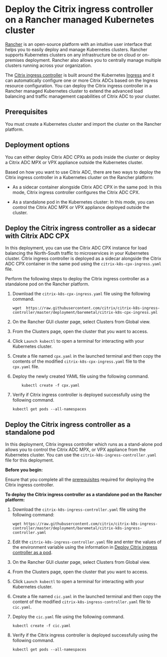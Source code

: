 # Deploy the Citrix ingress controller on a Rancher managed Kubernetes cluster

[Rancher](https://rancher.com/) is an open-source platform with an intuitive user interface that helps you to easily deploy and manage Kubernetes clusters. Rancher supports Kubernetes clusters on any infrastructure be on cloud or on-premises deployment. Rancher also allows you to centrally manage multiple clusters running across your organization.

 The [Citrix ingress controller](/docs/index.md) is built around the Kubernetes [Ingress](https://kubernetes.io/docs/concepts/services-networking/ingress/) and it can automatically configure one or more Citrix ADCs based on the Ingress resource configuration. You can deploy the Citrix ingress controller in a Rancher managed Kubernetes cluster to extend the advanced load balancing and traffic management capabilities of Citrix ADC to your cluster.

## Prerequisites

You must create a Kubernetes cluster and import the cluster on the Rancher platform.

## Deployment options

 You can either deploy Citrix ADC CPXs as pods inside the cluster or deploy a Citrix ADC MPX or VPX appliance outside the Kubernetes cluster.

Based on how you want to use Citrix ADC, there are two ways to deploy the Citrix ingress controller in a Kubernetes cluster on the Rancher platform:

-  As a sidecar container alongside Citrix ADC CPX in the same pod: In this mode, Citrix ingress controller configures the Citrix ADC CPX.
  
-  As a standalone pod in the Kubernetes cluster: In this mode, you can control the Citrix ADC MPX or VPX appliance deployed outside the cluster.

## Deploy the Citrix ingress controller as a sidecar with Citrix ADC CPX

In this deployment, you can use the Citrix ADC CPX instance for load balancing the North-South traffic to microservices in your Kubernetes cluster. Citrix ingress controller is deployed as a sidecar alongside the Citrix ADC CPX container in the same pod using the `citrix-k8s-cpx-ingress.yaml` file.

Perform the following steps to deploy the Citrix ingress controller as a standalone pod on the Rancher platform.

1.  Download the `citrix-k8s-cpx-ingress.yaml` file using the following command.

        wget  https://raw.githubusercontent.com/citrix/citrix-k8s-ingress-controller/master/deployment/baremetal/citrix-k8s-cpx-ingress.yml

1.  On the Rancher GUI cluster page, select Clusters from Global view.
1.  From the Clusters page, open the cluster that you want to access.
1.  Click `Launch kubectl` to open a terminal for interacting with your Kubernetes cluster.
1.  Create a file named `cpx.yaml` in the launched terminal and then copy the contents of the modified `citrix-k8s-cpx-ingress.yaml` file to the `cpx.yaml` file.
1.  Deploy the newly created YAML file using the following command.

            kubectl create -f cpx.yaml
1.  Verify if Citrix ingress controller is deployed successfully using the following command.

        kubectl get pods --all-namespaces

## Deploy the Citrix ingress controller as a standalone pod

In this deployment, Citrix ingress controller which runs as a stand-alone pod allows you to control the Citrix ADC MPX, or VPX appliance from the Kubernetes cluster. You can use the `citrix-k8s-ingress-controller.yaml` file for this deployment.

**Before you begin:**

Ensure that you complete all the [prerequisites](deploy-cic-yaml.md#prerequisites) required for deploying the Citrix ingress controller.

**To deploy the Citrix ingress controller as a standalone pod on the Rancher platform:**

1.  Download the  `citrix-k8s-ingress-controller.yaml` file using the following command:

        wget https://raw.githubusercontent.com/citrix/citrix-k8s-ingress-controller/master/deployment/baremetal/citrix-k8s-ingress-controller.yaml

1.  Edit the `citrix-k8s-ingress-controller.yaml` file and enter the values of the environment variable using the information in [Deploy Citrix ingress controller as a pod](deploy-cic-yaml.md#deploy-citrix-ingress-controller-as-a-pod).
1.  On the Rancher GUI cluster page, select Clusters from Global view.
1.  From the Clusters page, open the cluster that you want to access.
1.  Click `Launch kubectl` to open a terminal for interacting with your Kubernetes cluster.
1.  Create a file named `cic.yaml` in the launched terminal and then copy the content of the modified `citrix-k8s-ingress-controller.yaml` file to `cic.yaml`.
1.  Deploy the `cic.yaml` file using the following command.

        kubectl create -f cic.yaml

1.  Verify if the Citrix ingress controller is deployed successfully using the following command.

        kubectl get pods --all-namespaces
